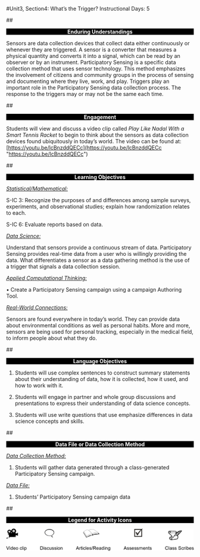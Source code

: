 #Unit3, Section4: What’s the Trigger?
Instructional Days: 5

##<p style="background: black; color: white; text-align: center;">**Enduring Understandings**</p>
Sensors are data collection devices that collect data either continuously or whenever they are triggered.
A sensor is a converter that measures a physical quantity and converts it into a signal, which can be read
by an observer or by an instrument. Participatory Sensing is a specific data collection method that uses
sensor technology. This method emphasizes the involvement of citizens and community groups in the
process of sensing and documenting where they live, work, and play. Triggers play an important role in
the Participatory Sensing data collection process. The response to the triggers may or may not be the
same each time.

##<p style="background: black; color: white; text-align: center;">**Engagement**</p>
Students will view and discuss a video clip called *Play Like Nadal With a Smart Tennis Racket* to begin to think about the
sensors as data collection devices found ubiquitously in today’s world. The video can be found at:    
[https://youtu.be/lcBnzddQECc](https://youtu.be/lcBnzddQECc "https://youtu.be/lcBnzddQECc")

##<p style="background: black; color: white; text-align: center;">**Learning Objectives**</p>
<ins>*Statistical/Mathematical:*</ins>

S-IC 3: Recognize the purposes of and differences among sample surveys, experiments, and
observational studies; explain how randomization relates to each.

S-IC 6: Evaluate reports based on data.

<ins>*Data Science:*</ins>

Understand that sensors provide a continuous stream of data. Participatory Sensing provides real-time
data from a user who is willingly providing the data. What differentiates a sensor as a data gathering
method is the use of a trigger that signals a data collection session.

<ins>*Applied Computational Thinking:*</ins>

• Create a Participatory Sensing campaign using a campaign Authoring Tool.

<ins>*Real-World Connections:*</ins>

Sensors are found everywhere in today’s world. They can provide data about environmental conditions as
well as personal habits. More and more, sensors are being used for personal tracking, especially in the
medical field, to inform people about what they do.

##<p style="background: black; color: white; text-align: center;">**Language Objectives**</p>
1. Students will use complex sentences to construct summary statements about their understanding
of data, how it is collected, how it used, and how to work with it.

2. Students will engage in partner and whole group discussions and presentations to express their
understanding of data science concepts.

3. Students will use write questions that use emphasize differences in data science concepts and
skills.

##<p style="background: black; color: white; text-align: center;">**Data File or Data Collection Method**</p>
<ins>*Data Collection Method:*</ins>

1. Students will gather data generated through a class-generated Participatory Sensing campaign.

<ins>*Data File:*</ins>

1. Students’ Participatory Sensing campaign data

##<p style="background: black; color: white; text-align: center;">**Legend for Activity Icons**</p>
![legend](../img/legend.png)